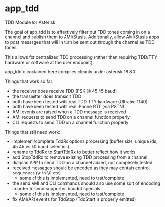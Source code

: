 # app_tdd

TDD Module for Asterisk

The goal of app_tdd is to effectively filter out TDD tones coming in on a channel and publish them to AMI/Stasis.  Additionally, allow AMI/Stasis apps to post messages that will in turn be sent out through the channel as TDD tones.

This allows for centralized TDD processing (rather than requiring TDD/TTY hardware or software at the user endpoint).

app_tdd.c contained here compiles cleanly under asterisk 18.8.0.

Things that work so far:

- the receiver does receive TDD (FSK @ 45.45 baud)
- the transmitter does transmit TDD
- both have been tested with real TDD TTY hardware (Ultratec 1140)
- both have been tested with real iPhone RTT (via PSTN)
- AMI events are raised when a TDD message is received
- AMI requests to send TDD on a channel function properly
- CLI requests to send TDD on a channel function properly

Things that still need work:

- implement/complete TddRx options processing (buffer size, unique ids, 45.45 vs 50 baud selection)
- rename to TddRx to StartTddRx to better reflect how it works
- add StopTddRx to remove existing TDD processing from a channel
- dialplan APP to send TDD on a channel added, not completely tested
- received messages should be encoded as they may contain control sequences (\r \n \0 etc)
  - some of this is implemented, need to test/complete
- the send AMI and CLI commands should also use some sort of encoding in order to send supported baudot specials
  - some of this is implemented, need to test/complete
- fix AMI/ARI events for TddStop (TddStart is properly emitted)


